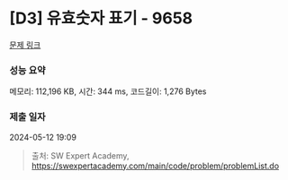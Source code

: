 # [D3] 유효숫자 표기 - 9658 

[문제 링크](https://swexpertacademy.com/main/code/problem/problemDetail.do?contestProbId=AXCjn9TKJmUDFAX0) 

### 성능 요약

메모리: 112,196 KB, 시간: 344 ms, 코드길이: 1,276 Bytes

### 제출 일자

2024-05-12 19:09



> 출처: SW Expert Academy, https://swexpertacademy.com/main/code/problem/problemList.do